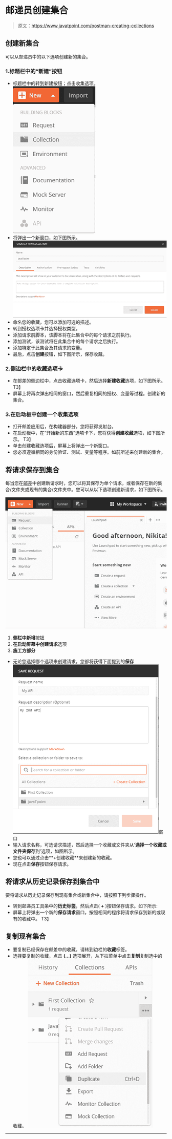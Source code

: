 # 邮递员创建集合

> 原文：<https://www.javatpoint.com/postman-creating-collections>

## 创建新集合

可以从邮递员中的以下选项创建新的集合。

### 1.标题栏中的“新建”按钮

*   标题栏中的转到新建按钮；点击收集选项。
    ![Creating Collections](img/2030388eff2cde534e7b4018ed8af486.png)
*   将弹出一个新窗口，如下图所示。
    ![Creating Collections](img/36f1782c06e6a7de8ce390ff546a175a.png)
*   命名您的收藏，您可以添加可选的描述。
*   转到授权选项卡并选择授权类型。
*   添加请求前脚本，该脚本将在此集合中的每个请求之前执行。
*   添加测试，该测试将在此集合中的每个请求之后执行。
*   添加特定于此集合及其请求的变量。
*   最后，点击**创建**按钮，如下图所示，保存收藏。

### 2.侧边栏中的收藏选项卡

*   在邮差的侧边栏中，点击收藏选项卡，然后选择**新建收藏**选项，如下图所示。
    T3】
*   屏幕上将再次弹出相同的窗口，然后重复相同的授权、变量等过程。创建新的集合。

### 3.在启动板中创建一个收集选项

*   打开邮差应用后，在构建器部分，您将获得发射台。
*   在启动板中，在“开始新的东西”选项卡下，您将获得**创建收藏**选项，如下图所示。
    T3】
*   单击创建收藏选项后，屏幕上将弹出一个新窗口。
*   您必须遵循相同的身份验证、测试、变量等程序。如前所述来创建新的集合。

## 将请求保存到集合

每当您在[邮差](https://www.javatpoint.com/postman)中创建新请求时，您可以将其保存为单个请求，或者保存在新的集合/文件夹或现有的集合/文件夹中。您可以从以下选项创建新请求，如下图所示。

![Creating Collections](img/28d77191396503a190a6993da6c0d24d.png)

1.  **侧栏中新增**按钮
2.  **在启动屏幕中创建请求**选项
3.  **施工方部分**

*   无论您选择哪个选项来创建请求，您都将获得下面提到的**保存**
    ![Creating Collections](img/b316f3f47d0c07ce4cca2fff10bd4160.png)窗口
*   输入请求名称，可选请求描述，然后选择一个收藏或文件夹从'**选择一个收藏或文件夹保存**到'选项，如图所示。
*   您也可以通过点击**+创建收藏**来创建新的收藏。
*   现在点击**保存**按钮保存请求。

## 将请求从历史记录保存到集合中

要将请求从历史记录保存到现有集合或新集合中，请按照下列步骤操作。

*   转到邮递员工具条中的**历史标签**，然后点击( **+** )按钮保存请求。如下所示:
*   屏幕上将弹出一个新的**保存请求**窗口，按照相同的程序将请求保存到新的或现有的收藏中。
    T3】

## 复制现有集合

*   要复制已经保存在邮差中的收藏，请转到边栏的**收藏**标签。
*   选择要复制的收藏，点击 **(…)** 选项展开，从下拉菜单中点击**复制**复制选中的收藏。
    ![Creating Collections](img/f90ce93c1d5771af3f2990821410592e.png)

* * *